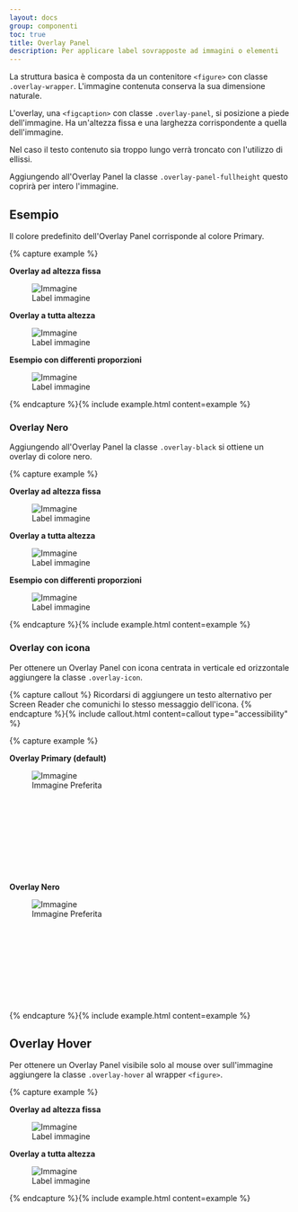 ```yaml
---
layout: docs
group: componenti
toc: true
title: Overlay Panel
description: Per applicare label sovrapposte ad immagini o elementi
---
```


La struttura basica è composta da un contenitore `<figure>` con classe `.overlay-wrapper`. L'immagine contenuta conserva la sua dimensione naturale.

L'overlay, una `<figcaption>` con classe `.overlay-panel`, si posizione a piede dell'immagine. Ha un'altezza fissa e una larghezza corrispondente a quella dell'immagine.

Nel caso il testo contenuto sia troppo lungo verrà troncato con l'utilizzo di ellissi.

Aggiungendo all'Overlay Panel la classe `.overlay-panel-fullheight` questo coprirà per intero l'immagine.

## Esempio

Il colore predefinito dell'Overlay Panel corrisponde al colore Primary.

{% capture example %}
<div class="container">
	<div class="row">
		<div class="col-12 col-md-6">
			<p><strong>Overlay ad altezza fissa</strong></p>
			<figure class="overlay-wrapper">
				<img src="https://picsum.photos/240/160?image=1056" alt="Immagine" class="img-fluid">
				<figcaption class="overlay-panel"><span>Label immagine</span></figcaption>
			</figure>
		</div>
		<div class="col-12 col-md-6">
			<p><strong>Overlay a tutta altezza</strong></p>
			<figure class="overlay-wrapper">
				<img src="https://picsum.photos/240/160?image=1056" alt="Immagine" class="img-fluid">
				<figcaption class="overlay-panel overlay-panel-fullheight"><span>Label immagine</span></figcaption>
			</figure>
		</div>
		<div class="col-12">
			<p><strong>Esempio con differenti proporzioni</strong></p>
			<figure class="overlay-wrapper">
				<img src="https://picsum.photos/800/300?image=1055" alt="Immagine" class="img-fluid">
				<figcaption class="overlay-panel"><span>Label immagine</span></figcaption>
			</figure>
		</div>
	</div>
</div>
{% endcapture %}{% include example.html content=example %}

### Overlay Nero

Aggiungendo all'Overlay Panel la classe `.overlay-black` si ottiene un overlay di colore nero.

{% capture example %}
<div class="container">
	<div class="row">
		<div class="col-12 col-md-6">
			<p><strong>Overlay ad altezza fissa</strong></p>
			<figure class="overlay-wrapper">
				<img src="https://picsum.photos/240/160?image=1056" alt="Immagine" class="img-fluid">
				<figcaption class="overlay-panel overlay-black"><span>Label immagine</span></figcaption>
			</figure>
		</div>
		<div class="col-12 col-md-6">
			<p><strong>Overlay a tutta altezza</strong></p>
			<figure class="overlay-wrapper">
				<img src="https://picsum.photos/240/160?image=1056" alt="Immagine" class="img-fluid">
				<figcaption class="overlay-panel overlay-panel-fullheight overlay-black"><span>Label immagine</span></figcaption>
			</figure>
		</div>
		<div class="col-12">
			<p><strong>Esempio con differenti proporzioni</strong></p>
			<figure class="overlay-wrapper">
				<img src="https://picsum.photos/800/300?image=1055" alt="Immagine" class="img-fluid">
				<figcaption class="overlay-panel overlay-black"><span>Label immagine</span></figcaption>
			</figure>
		</div>
	</div>
</div>
{% endcapture %}{% include example.html content=example %}

### Overlay con icona

Per ottenere un Overlay Panel con icona centrata in verticale ed orizzontale aggiungere la classe `.overlay-icon`.

{% capture callout %}
Ricordarsi di aggiungere un testo alternativo per Screen Reader che comunichi lo stesso messaggio dell'icona.
{% endcapture %}{% include callout.html content=callout type="accessibility" %}

{% capture example %}
<div class="container">
	<div class="row">
		<div class="col-12 col-md-6">
			<p><strong>Overlay Primary (default)</strong></p>
			<figure class="overlay-wrapper">
				<img src="https://picsum.photos/240/160?image=1056" alt="Immagine">
				<figcaption class="overlay-panel overlay-icon">
					<span class="sr-only">Immagine Preferita</span>
					<svg class="icon"><use xlink:href="{{ site.baseurl }}/dist/svg/sprite.svg#it-star-outline"></use></svg>
				</figcaption>
			</figure>
		</div>
		<div class="col-12 col-md-6">
			<p><strong>Overlay Nero</strong></p>
			<figure class="overlay-wrapper">
				<img src="https://picsum.photos/240/160?image=1056" alt="Immagine">
				<figcaption class="overlay-panel overlay-black overlay-icon">
					<span class="sr-only">Immagine Preferita</span>
					<svg class="icon"><use xlink:href="{{ site.baseurl }}/dist/svg/sprite.svg#it-star-outline"></use></svg>
				</figcaption>
			</figure>
		</div>
	</div>
</div>
{% endcapture %}{% include example.html content=example %}

## Overlay Hover

Per ottenere un Overlay Panel visibile solo al mouse over sull'immagine aggiungere la classe `.overlay-hover` al wrapper `<figure>`.

{% capture example %}
<div class="container">
	<div class="row">
		<div class="col-12 col-md-6">
			<p><strong>Overlay ad altezza fissa</strong></p>
			<figure class="overlay-wrapper overlay-hover">
				<img src="https://picsum.photos/240/160?image=1056" alt="Immagine">
				<figcaption class="overlay-panel"><span>Label immagine</span></figcaption>
			</figure>
		</div>
		<div class="col-12 col-md-6">
			<p><strong>Overlay a tutta altezza</strong></p>
			<figure class="overlay-wrapper overlay-hover">
				<img src="https://picsum.photos/240/160?image=1056" alt="Immagine">
				<figcaption class="overlay-panel overlay-panel-fullheight"><span>Label immagine</span></figcaption>
			</figure>
		</div>
	</div>
</div>
{% endcapture %}{% include example.html content=example %}
